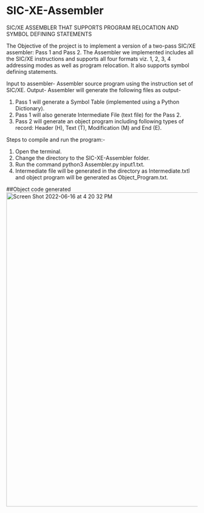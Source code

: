 # SIC-XE-Assembler
SIC/XE ASSEMBLER THAT SUPPORTS PROGRAM RELOCATION AND SYMBOL DEFINING STATEMENTS

The Objective of the project is to implement a version of a two-pass SIC/XE assembler: Pass 1 and Pass 2. The Assembler we implemented includes 
all the SIC/XE instructions and supports all four formats viz. 1, 2, 3, 4 addressing modes as well as program relocation. It also supports symbol 
defining statements.

Input to assembler- Assembler source program using the instruction set of SIC/XE. 
Output- Assembler will generate the following files as output-

1. Pass 1 will generate a Symbol Table (implemented using a Python Dictionary).
2. Pass 1 will also generate Intermediate File (text file) for the Pass 2.
3. Pass 2 will generate an object program including following types of record: Header (H), Text (T), Modification (M) and End (E).


Steps to compile and run the program:-
1. Open the terminal.
2. Change the directory to the SIC-XE-Assembler folder.
3. Run the command python3 Assembler.py input1.txt.
4. Intermediate file will be generated in the directory as Intermediate.txtî and object program will be generated as Object_Program.txt.

##Object code generated
<img width="824" alt="Screen Shot 2022-06-16 at 4 20 32 PM" src="https://user-images.githubusercontent.com/100123587/174068967-c0363758-499f-417e-b86b-32830f781518.png">
 
